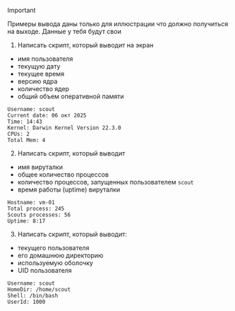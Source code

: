 > [!IMPORTANT]  
> Примеры вывода даны только для иллюстрации что должно получиться на выходе. Данные у тебя будут свои

1) Написать скрипт, который выводит на экран
- имя пользователя
- текущую дату
- текущее время
- версию ядра
- количество ядер
- общий объем оперативной памяти
```
Username: scout
Current date: 06 окт 2025
Time: 14:43
Kernel: Darwin Kernel Version 22.3.0
CPUs: 2
Total Mem: 4
```
2) Написать скрипт, который выводит
- имя вируталки
- общее количество процессов
- количество процессов, запущенных пользователем `scout`
- время работы (uptime) вируталки
```
Hostname: vm-01
Total process: 245
Scouts processes: 56
Uptime: 8:17
```
3) Написать скрипт, который выводит:
- текущего пользователя
- его домашнюю директорию
- используемую оболочку
- UID пользователя
```
Username: scout
HomeDir: /home/scout
Shell: /bin/bash
UserId: 1000
```
